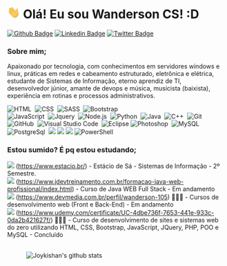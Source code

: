

<!--
**wandersoncsouza/wandersoncsouza** is a ✨ _special_ ✨ repository because its `README.md` (this file) appears on your GitHub profile.

Here are some ideas to get you started:

- 🔭 I’m currently working on ...
- 👯 I’m looking to collaborate on ...
- 🤔 I’m looking for help with ...
- 💬 Ask me about ...
- 📫 How to reach me: ...
- 😄 Pronouns: ...
- ⚡ Fun fact: ...
-->

# <img src="https://raw.githubusercontent.com/ABSphreak/ABSphreak/master/gifs/Hi.gif" width="30px"> Olá! Eu sou Wanderson CS! :D

[![Github Badge](https://img.shields.io/badge/-Github-000?style=flat-square&logo=Github&logoColor=white&link=https://github.com/wandersoncsouza)](https://github.com/wandersoncsouza)
[![Linkedin Badge](https://img.shields.io/badge/-LinkedIn-blue?style=flat-square&logo=Linkedin&logoColor=white&link=https://www.linkedin.com/in/wanderson-costa-souza-8a9a8868/)](https://www.linkedin.com/in/wanderson-costa-souza-8a9a8868/)
[![Twitter Badge](https://img.shields.io/badge/-Twitter-1ca0f1?style=flat-square&labelColor=1ca0f1&logo=twitter&logoColor=white&link=https://www.linkedin.com/in/wanderson-costa-souza-8a9a8868/)](https://twitter.com/wanderneguinho)


### Sobre mim;
   Apaixonado por tecnologia, com conhecimentos em servidores windows e linux, práticas em redes e cabeamento estruturado, eletrônica e elétrica, estudante de Sistemas de Informação, eterno aprendiz de TI, desenvolvedor júnior, amante de devops e música, musicista (baixista), experiência em rotinas e processos administrativos.
   

![HTML](https://img.shields.io/badge/-HTML-05122A?style=flat&logo=HTML5)&nbsp;
![CSS](https://img.shields.io/badge/-CSS-05122A?style=flat&logo=CSS3&logoColor=1572B6)&nbsp;
![SASS](https://img.shields.io/badge/-SAAS-05122A?style=flat&logo=SASS&logoColor=1572B6)&nbsp;
![Bootstrap](https://img.shields.io/badge/-Bootstrap-05122A?style=flat&logo=bootstrap&logoColor=563D7C)\
![JavaScript](https://img.shields.io/badge/-JavaScript-05122A?style=flat&logo=javascript)&nbsp;
![Jquery](https://img.shields.io/badge/-Jquery-05122A?style=flat&logo=JQUERY)&nbsp;
![Node.js](https://img.shields.io/badge/-Node.js-05122A?style=flat&logo=node.js)&nbsp;
![Python](https://img.shields.io/badge/-Python-05122A?style=flat&logo=python)&nbsp;
![Java](https://img.shields.io/badge/-Java-05122A?style=flat&logo=Java&logoColor=FFA518)&nbsp;
![C++](https://img.shields.io/badge/-C++-05122A?style=flat&logo=C%2B%2B&logoColor=00599C)&nbsp;
![Git](https://img.shields.io/badge/-Git-05122A?style=flat&logo=git)&nbsp;
![GitHub](https://img.shields.io/badge/-GitHub-05122A?style=flat&logo=github)&nbsp;
![Visual Studio Code](https://img.shields.io/badge/-Visual%20Studio%20Code-05122A?style=flat&logo=visual-studio-code&logoColor=007ACC)&nbsp;
![Eclipse](https://img.shields.io/badge/-Eclipse-05122A?style=flat&logo=eclipse-ide&logoColor=2C2255)
![Photoshop](https://img.shields.io/badge/-Photoshop-05122A?style=flat&logo=adobe-photoshop)&nbsp;
![MySQL](https://img.shields.io/badge/-Mysql-05122A?style=flat&logo=mysql)&nbsp;
![PostgreSql](https://img.shields.io/badge/-PostgreSQL-05122A?style=flat&logo=postgresql)&nbsp;
![](https://img.shields.io/badge/AWS_Cloud-informational?style=flat&logo=google-cloud&labelColor=05122A&logoColor=Yellow&color=050F2C)
![](https://img.shields.io/badge/Azure-informational?style=flat&logo=microsoft-azure&labelColor=05122A&logoColor=Purple&color=050F2C)
![](https://img.shields.io/badge/Linux-informational?style=flat&logo=linux&labelColor=05122A&logoColor=Blue&color=050F2C)
![PowerShell](https://img.shields.io/badge/PowerShell-05122A?style=flat&logo=powershell&labelColor=05122A&logoColor=blue&color=050F2C)


<!--![React](https://img.shields.io/badge/-React-05122A?style=flat&logo=react)&nbsp;-->
<!--![Django](https://img.shields.io/badge/-Django-05122A?style=flat&logo=django&logoColor=092E20)&nbsp;-->


### Estou sumido? É pq estou estudando; <br>
   <img src="https://images.educamaisbrasil.com.br/content/superior/instituicao/logo/g/estacio.png" width="15px" heigth="15px"> (https://www.estacio.br/) - Estácio de Sá - Sistemas de Informação - 2º Semestre.<br>
   <img src="https://seeklogo.com/images/J/java-logo-7F8B35BAB3-seeklogo.com.png" width="15px" heigth="15px"> (https://www.jdevtreinamento.com.br/formacao-java-web-profissional/index.html) - Curso de Java WEB Full Stack - Em andamento<br>
   <img src="https://arquivo.devmedia.com.br/marketing/img/logo-devmedia.png" width="15px" heigth="15px"> (https://www.devmedia.com.br/perfil/wanderson-105) 👨🏼‍🏫 - Cursos de desenvolvimento web (Front e Back-End) - Em andamento <br>
   <img src="https://s3.amazonaws.com/thinkific-import/220759/AaQOupKTMCZDEzzmIaSR_SO-LOGO-300.png" width="15px" heigth="15px"> (https://www.udemy.com/certificate/UC-4dbe736f-7653-441e-933c-0da2b421627f/) 👨🏼‍🏫 - Curso de desenvolvimento de sites e sistemas web do zero utilizando HTML, CSS, Bootstrap, JavaScript, JQuery, PHP, POO e MySQL - Concluído
   
  
  
  <br> <a href="https://gitstats.me/wandersoncsouza">
    <img width="460" height="auto" align="right" alt="Joykishan's github stats" 
         src="https://github-readme-stats.vercel.app/api?username=wandersoncsouza&show_icons=true&theme=algolia&count_private=true&include_all_commits=true" /></a><br>

   
